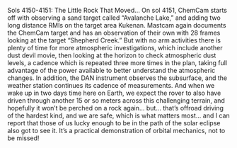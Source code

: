 Sols 4150-4151: The Little Rock That Moved… 
 On sol 4151, ChemCam starts off with observing a sand target called “Avalanche Lake,” and adding two long distance RMIs on the target area Kukenan. Mastcam again documents the ChemCam target and has an observation of their own with 28 frames looking at the target “Shepherd Creek.” But with no arm activities there is plenty of time for more atmospheric investigations, which include another dust devil movie, then looking at the horizon to check atmospheric dust levels, a cadence which is repeated three more times in the plan, taking full advantage of the power available to better understand the atmospheric changes. In addition, the DAN instrument observes the subsurface, and the weather station continues its cadence of measurements. And when we wake up in two days time here on Earth, we expect the rover to also have driven through another 15 or so meters across this challenging terrain, and hopefully it won’t be perched on a rock again... but... that’s offroad driving of the hardest kind, and we are safe, which is what matters most... and I can report that those of us lucky enough to be in the path of the solar eclipse also got to see it. It’s a practical demonstration of orbital mechanics, not to be missed!